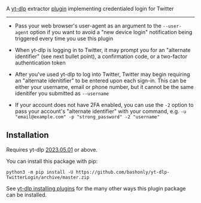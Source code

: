 A [yt-dlp](https://github.com/yt-dlp/yt-dlp) extractor [plugin](https://github.com/yt-dlp/yt-dlp#plugins) implementing credentialed login for Twitter

---

 * Pass your web browser's user-agent as an argument to the `--user-agent` option if you want to avoid a "new device login" notification being triggered every time you use this plugin

 * When yt-dlp is logging in to Twitter, it may prompt you for an "alternate identifier" (see next bullet point), a confirmation code, or a two-factor authentication token

 * After you've used yt-dlp to log into Twitter, Twitter may begin requiring an "alternate idenitifier" to be entered upon each sign-in. This can be either your username, email or phone number, but it cannot be the same idenitifer you submitted as `--username`

 * If your account does not have 2FA enabled, you can use the `-2` option to pass your account's "alternate identifier" with your command, e.g. `-u "email@example.com" -p "strong_password" -2 "username"`

## Installation

Requires yt-dlp [2023.05.01](https://github.com/yt-dlp/yt-dlp-nightly-builds/releases/tag/2023.05.01.235542) or above.

You can install this package with pip:
```
python3 -m pip install -U https://github.com/bashonly/yt-dlp-TwitterLogin/archive/master.zip
```

See [yt-dlp installing plugins](https://github.com/yt-dlp/yt-dlp#installing-plugins) for the many other ways this plugin package can be installed.
